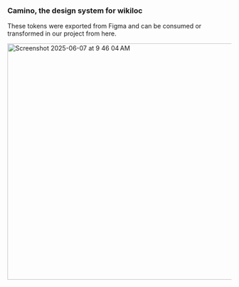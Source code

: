 ### Camino, the design system for wikiloc

These tokens were exported from Figma and can be consumed or transformed in our project from here.

<img width="532" alt="Screenshot 2025-06-07 at 9 46 04 AM" src="https://github.com/user-attachments/assets/1f6f6e25-8b07-4d48-b505-c9fbfe1ddd70" />
